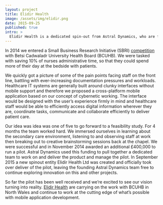 ```yaml
---
layout: project
title: Elidir Health
image: /assets/img/elidir.png
date: 2015-09-25
published: true
intro: >
  Elidir Health is a dedicated spin-out from Astral Dynamics, who are focusing on improving health care with digital solutions.
---
```


In 2014 we entered a Small Business Research Initiative (SBRI) [competition][1] with Betsi Cadwaladr University Health Board (BCUHB). We were tasked with saving 10% of nurses administrative time, so that they could spend more of their day at the bedside with patients.

We quickly got a picture of some of the pain points facing staff on the front line, battling with ever-increasing documentation pressures and workloads. Healthcare IT systems are generally built around clunky interfaces without mobile support and therefore we proposed a cross-platform mobile application based on our concept of cybernetic working. The interface would be designed with the user’s experience firmly in mind and healthcare staff would be able to efficiently access digital information wherever they are, coordinate tasks, communicate and collaborate efficiently to deliver patient care.

Our idea was idea was one of five to go forward to a feasibility study. For 4 months the team worked hard. We immersed ourselves in learning about the secondary care environment, listening to and observing staff at work then breaking out to creative brainstorming sessions back at the chapel. We were successful and in November 2014 awarded an additional £400,000 to run a pilot. Astral Dynamics used this funding to pull together a dedicated team to work on and deliver the product and manage the pilot. In September 2015 a new spinout entity Elidir Health Ltd was created and officially took over deliver of the pilot, leaving the founding Astral Dynamics team free to continue exploring innovation on this and other projects.

So far the pilot has been well received and we’re excited to see our vision turning into reality. [Elidir Health][2] are carrying on the work with BCUHB in North Wales and continue to work at the cutting edge of what’s possible with mobile application development. 

[1]: http://www.wales.nhs.uk/sitesplus/861/page/70407
[2]: https://elidirhealth.co.uk
